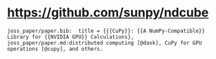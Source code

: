 # https://github.com/sunpy/ndcube

```console
joss_paper/paper.bib:  title = {{{CuPy}}: {{A NumPy-Compatible}} Library for {{NVIDIA GPU}} Calculations},
joss_paper/paper.md:distributed computing [@dask], CuPy for GPU operations [@cupy], and others.

```
